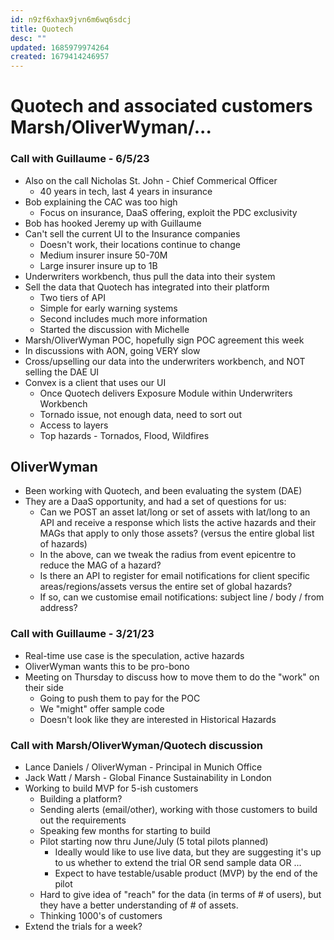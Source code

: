 ```yaml
---
id: n9zf6xhax9jvn6m6wq6sdcj
title: Quotech
desc: ""
updated: 1685979974264
created: 1679414246957
---
```


# Quotech and associated customers Marsh/OliverWyman/...

### Call with Guillaume - 6/5/23

- Also on the call Nicholas St. John - Chief Commerical Officer
  - 40 years in tech, last 4 years in insurance
- Bob explaining the CAC was too high
  - Focus on insurance, DaaS offering, exploit the PDC exclusivity
- Bob has hooked Jeremy up with Guillaume
- Can't sell the current UI to the Insurance companies
  - Doesn't work, their locations continue to change
  - Medium insurer insure 50-70M
  - Large insurer insure up to 1B
- Underwriters workbench, thus pull the data into their system
- Sell the data that Quotech has integrated into their platform
  - Two tiers of API
  - Simple for early warning systems
  - Second includes much more information
  - Started the discussion with Michelle
- Marsh/OliverWyman POC, hopefully sign POC agreement this week
- In discussions with AON, going VERY slow
- Cross/upselling our data into the underwriters workbench, and NOT selling the DAE UI
- Convex is a client that uses our UI
  - Once Quotech delivers Exposure Module within Underwriters Workbench
  - Tornado issue, not enough data, need to sort out
  - Access to layers
  - Top hazards - Tornados, Flood, Wildfires

## OliverWyman

- Been working with Quotech, and been evaluating the system (DAE)
- They are a DaaS opportunity, and had a set of questions for us:
  - Can we POST an asset lat/long or set of assets with lat/long to an API and receive a response which lists the active hazards and their MAGs that apply to only those assets? (versus the entire global list of hazards)
  - In the above, can we tweak the radius from event epicentre to reduce the MAG of a hazard?
  - Is there an API to register for email notifications for client specific areas/regions/assets versus the entire set of global hazards?
  - If so, can we customise email notifications: subject line / body / from address?

### Call with Guillaume - 3/21/23

- Real-time use case is the speculation, active hazards
- OliverWyman wants this to be pro-bono
- Meeting on Thursday to discuss how to move them to do the "work" on their side
  - Going to push them to pay for the POC
  - We "might" offer sample code
  - Doesn't look like they are interested in Historical Hazards

### Call with Marsh/OliverWyman/Quotech discussion

- Lance Daniels / OliverWyman - Principal in Munich Office
- Jack Watt / Marsh - Global Finance Sustainability in London
- Working to build MVP for 5-ish customers
  - Building a platform?
  - Sending alerts (email/other), working with those customers to build out the requirements
  - Speaking few months for starting to build
  - Pilot starting now thru June/July (5 total pilots planned)
    - Ideally would like to use live data, but they are suggesting it's up to us whether to extend the trial OR send sample data OR ...
    - Expect to have testable/usable product (MVP) by the end of the pilot
  - Hard to give idea of "reach" for the data (in terms of # of users), but they have a better understanding of # of assets.
  - Thinking 1000's of customers
- Extend the trials for a week?
